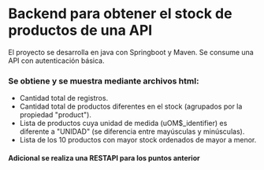 # Backend para obtener el stock de productos de una API
El proyecto se desarrolla en java con Springboot y Maven. Se consume una API con autenticación básica. 
### Se obtiene y se muestra mediante archivos html:
- Cantidad total de registros.
- Cantidad total de productos diferentes en el stock (agrupados por la propiedad "product").
- Lista de productos cuya unidad de medida (uOM$_identifier) es diferente a "UNIDAD" (se diferencia entre mayúsculas y minúsculas).
- Lista de los 10 productos con mayor stock ordenados de mayor a menor.

#### Adicional se realiza una RESTAPI para los puntos anterior
